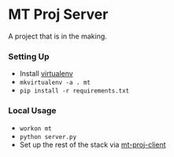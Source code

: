# MT Proj Server

A project that is in the making.

### Setting Up

- Install [virtualenv](https://virtualenv.pypa.io/en/stable/)
- `mkvirtualenv -a . mt`
- `pip install -r requirements.txt`

### Local Usage

- `workon mt`
- `python server.py`
- Set up the rest of the stack via [mt-proj-client](https://github.com/todd-beckman/mt-proj-client)
